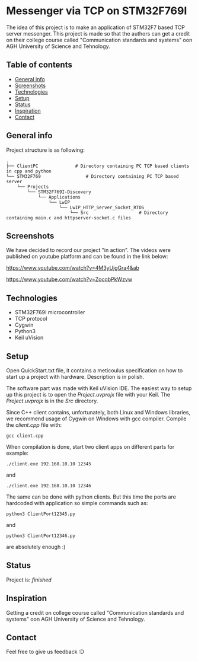 # Messenger via TCP on STM32F769I
The idea of this project is to make an application of STM32F7 based TCP server messenger. This project is made so that the authors can get a credit on their college course called 
"Communication standards and systems" oon AGH University of Science and Tehnology.

## Table of contents
* [General info](#general-info)
* [Screenshots](#screenshots)
* [Technologies](#technologies)
* [Setup](#setup)
* [Status](#status)
* [Inspiration](#inspiration)
* [Contact](#contact)

## General info

Project structure is as following:

    .
    ├── ClientPC      		  # Directory containing PC TCP based clients in cpp and python
    └── STM32F769      	          # Directory containing PC TCP based server
		└── Projects
			└── STM32F769I-Discovery
				└── Applications
					└── LwIP
						└── LwIP_HTTP_Server_Socket_RTOS
							└── Src                   # Directory containing main.c and httpserver-socket.c files
							
		
## Screenshots

We have decided to record our project "in action". The videos were published on youtube platform and can be found in the link below:

https://www.youtube.com/watch?v=4M3yUjgGra4&ab

https://www.youtube.com/watch?v=ZocqbPkWzvw

## Technologies
* STM32F769I microcontroller
* TCP protocol
* Cygwin
* Python3
* Keil uVision

## Setup
Open QuickStart.txt file, it contains a meticoulus specification on how to start up a project with hardware. Description is in polish. 

The software part was made with Keil uVision IDE. The easiest way to setup up this project is to open the <em>Project.uvprojx</em> file with your Keil. The <em>Project.uvprojx</em> is in the <em>Src</em> directory. 

Since C++ client contains, unfortunately, both Linux and Windows libraries, we recommend usage of Cygwin on Windows with gcc compiler. Compile the <em>client.cpp</em> file with:

`gcc client.cpp`

When compilation is done, start two client apps on different parts for example:

`./client.exe 192.168.10.10 12345`

and

`./client.exe 192.168.10.10 12346`

The same can be done with python clients. But this time the ports are hardcoded with application so simple commands such as:

`python3 ClientPort12345.py`

and 

`python3 ClientPort12346.py`

are absolutely enough :)

## Status
Project is: _finished_

## Inspiration
Getting a credit on college course called "Communication standards and systems" oon AGH University of Science and Tehnology.

## Contact
Feel free to give us feedback :D
